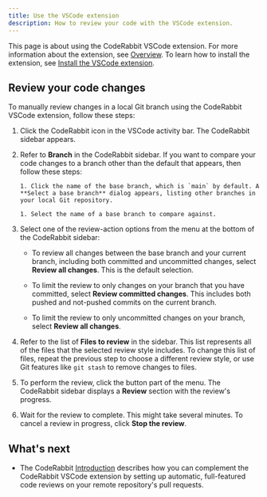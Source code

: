 ```yaml
---
title: Use the VSCode extension
description: How to review your code with the VSCode extension.
---
```


This page is about using the CodeRabbit VSCode extension. For more information about the extension, see
[Overview](/guides/about-vscode). To learn how to install the extension, see [Install the VSCode extension](/guides/install-vscode).

## Review your code changes

To manually review changes in a local Git branch using the CodeRabbit VSCode extension, follow these steps:

1.  Click the CodeRabbit icon in the VSCode activity bar. The CodeRabbit sidebar appears.

1.  Refer to **Branch** in the CodeRabbit sidebar. If you want to compare your code changes
    to a branch other than the default that appears, then follow these steps:

        1. Click the name of the base branch, which is `main` by default. A **Select a base branch** dialog appears, listing other branches in your local Git repository.

        1. Select the name of a base branch to compare against.

1.  Select one of the review-action options from the menu at the bottom of the CodeRabbit sidebar:

    - To review all changes between the base branch and your current branch, including
      both committed and uncommitted changes, select **Review all changes**. This is the default selection.

    - To limit the review to only changes on your branch that you have committed, select **Review committed changes**. This includes both pushed and not-pushed commits on the current branch.

    - To limit the review to only uncommitted changes on your branch, select **Review all changes**.

1.  Refer to the list of **Files to review** in the sidebar. This list represents all of the files that the selected review style includes. To change this list of files, repeat the previous step to choose a different review style, or use Git features like `git stash` to remove changes to files.

1.  To perform the review, click the button part of the menu. The CodeRabbit sidebar displays a **Review** section with the review's progress.

1.  Wait for the review to complete. This might take several minutes. To cancel a review in progress, click **Stop the review**.

## What's next

- The CodeRabbit [Introduction](/overview/introduction) describes how you can complement the CodeRabbit VSCode extension by setting up automatic, full-featured code reviews on your remote repository's pull requests.
